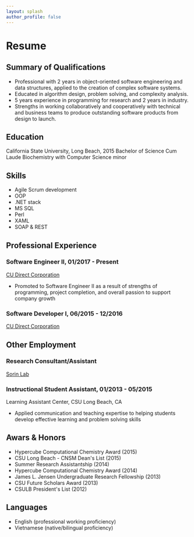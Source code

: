 ```yaml
---
layout: splash
author_profile: false
---
```

# Resume

## Summary of Qualifications

* Professional with 2 years in object-oriented software engineering and data structures, applied to the creation of complex software systems.
* Educated in algorithm design, problem solving, and complexity analysis.
* 5 years experience in programming for research and 2 years in industry.
* Strengths in working collaboratively and cooperatively with technical and business teams to produce outstanding software products from design to launch.

## Education

California State University, Long Beach, 2015
Bachelor of Science Cum Laude
Biochemistry with Computer Science minor

## Skills

* Agile Scrum development
* OOP
* .NET stack
* MS SQL
* Perl
* XAML
* SOAP & REST

## Professional Experience

### Software Engineer II, 01/2017 - Present

[CU Direct Corporation](https://www.cudirect.com/)

* Promoted to Software Engineer II as a result of strengths of programming, project completion, and overall passion to support company growth

### Software Developer I, 06/2015 - 12/2016

[CU Direct Corporation](https://www.cudirect.com/)

## Other Employment

### Research Consultant/Assistant

[Sorin Lab](http://folding.cnsm.csulb.edu/)

### Instructional Student Assistant, 01/2013 - 05/2015

Learning Assistant Center, CSU Long Beach, CA

* Applied communication and teaching expertise to helping students develop effective learning and problem solving skills

## Awars & Honors

* Hypercube Computational Chemistry Award (2015)
* CSU Long Beach - CNSM Dean's List (2015)
* Summer Research Assistantship (2014)
* Hypercube Computational Chemistry Award (2014)
* James L. Jensen Undergraduate Research Fellowship (2013)
* CSU Future Scholars Award (2013)
* CSULB President's List (2012)

## Languages

* English (professional working proficiency)
* Vietnamese (native/bilingual proficiency)
